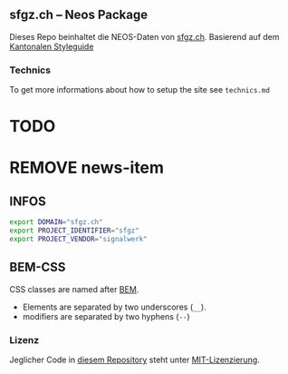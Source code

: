 ## sfgz.ch – Neos Package
Dieses Repo beinhaltet die NEOS-Daten von [sfgz.ch](https://sfgz.ch/). Basierend auf dem [Kantonalen Styleguide](http://mba.styleguide.digital/)

### Technics
To get more informations about how to setup the site see `technics.md`

# TODO
# REMOVE news-item


<!-- generated package -->

## INFOS
```bash
export DOMAIN="sfgz.ch"
export PROJECT_IDENTIFIER="sfgz"
export PROJECT_VENDOR="signalwerk"
```

## BEM-CSS
CSS classes are named after [BEM](https://cssguidelin.es/#bem-like-naming).
* Elements are separated by two underscores (`__`).
* modifiers are separated by two hyphens (`--`)

### Lizenz
Jeglicher Code in [diesem Repository](https://github.com/signalwerk/sfgz/) steht unter [MIT-Lizenzierung](https://opensource.org/licenses/MIT).
